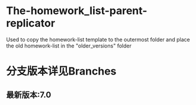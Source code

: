 # The-homework_list-parent-replicator
Used to copy the homework-list template to the outermost folder and place the old homework-list in the "older_versions" folder

# 分支版本详见Branches
## 最新版本:7.0
